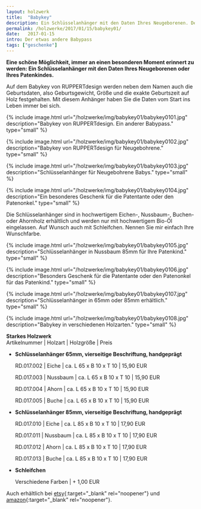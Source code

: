 ```yaml
---
layout: holzwerk
title:  "Babykey"
description: Ein Schlüsselanhänger mit den Daten Ihres Neugeborenen. Der lebenslange Babypass.
permalink: /holzwerke/2017/01/15/babykey01/
date:   2017-01-15
intro: Der etwas andere Babypass
tags: ["geschenke"]
---
```


**Eine schöne Möglichkeit, immer an einen besonderen Moment erinnert zu werden: 
Ein Schlüsselanhänger mit den Daten Ihres Neugeborenen oder Ihres Patenkindes.**

Auf dem Babykey von RUPPERTdesign werden neben dem Namen auch die Geburtsdaten, also Geburtsgewicht, 
Größe und die exakte Geburtszeit auf Holz festgehalten.
Mit diesem Anhänger haben Sie die Daten vom Start ins Leben immer bei sich.


{% include image.html url="/holzwerke/img/babykey01/babykey0101.jpg" description="Babykey von RUPPERTdesign. Ein anderer Babypass." type="small" %}

{% include image.html url="/holzwerke/img/babykey01/babykey0102.jpg" description="Babykey von RUPPERTdesign für Neugebohrene." type="small" %}


{% include image.html url="/holzwerke/img/babykey01/babykey0103.jpg" description="Schlüsselanhänger für Neugebohrene Babys." type="small" %}

{% include image.html url="/holzwerke/img/babykey01/babykey0104.jpg" description="Ein besonderes Geschenk für die Patentante oder den Patenonkel." type="small" %}


Die Schlüsselanhänger sind in hochwertigem Eichen-, Nussbaum-, Buchen- oder Ahornholz erhältlich
und werden nur mit hochwertigem Bio-Öl eingelassen. 
Auf Wunsch auch mit Schleifchen. Nennen Sie mir einfach Ihre Wunschfarbe.

{% include image.html url="/holzwerke/img/babykey01/babykey0105.jpg" description="Schlüsselanhänger in Nussbaum 85mm für Ihre Patenkind." type="small" %}

{% include image.html url="/holzwerke/img/babykey01/babykey0106.jpg" description="Besonders Geschenk für die Patentante oder den Patenonkel für das Patenkind." type="small" %}

{% include image.html url="/holzwerke/img/babykey01/babykey0107.jpg" description="Schlüsselanhänger in 65mm oder 85mm erhältlich." type="small" %}

{% include image.html url="/holzwerke/img/babykey01/babykey0108.jpg" description="Babykey in verschiedenen Holzarten." type="small" %}


**Starkes Holzwerk**   
Artikelnummer \| Holzart \| Holzgröße \| Preis

* **Schlüsselanhänger 65mm, vierseitige Beschriftung, handgeprägt**    
	 
	RD.017.002  \| 	Eiche \| ca. L 65 x B 10 x T 10 \| 15,90 EUR
	
	RD.017.003   \| 	Nussbaum \| ca. L 65 x B 10 x T 10 \| 15,90 EUR
	
	RD.017.004   \| 	Ahorn \| ca. L 65 x B 10 x T 10 \| 15,90 EUR
	
	RD.017.005   \| 	Buche \| ca. L 65 x B 10 x T 10 \| 15,90 EUR
	

* **Schlüsselanhänger 85mm, vierseitige Beschriftung, handgeprägt**   
      
	RD.017.010  \| 	Eiche \| ca. L 85 x B 10 x T 10 \| 17,90 EUR
	
	RD.017.011   \| 	Nussbaum \| ca. L 85 x B 10 x T 10 \| 17,90 EUR
	
	RD.017.012   \| 	Ahorn \| ca. L 85 x B 10 x T 10 \| 17,90 EUR
	
	RD.017.013   \| 	Buche \| ca. L 85 x B 10 x T 10 \| 17,90 EUR
	
	
* **Schleifchen**

	Verschiedene Farben \| + 1,00 EUR





	
Auch erhältlich bei [etsy][1]{:target="_blank" rel="noopener"} und [amazon][2]{:target="_blank" rel="noopener"}.
	
 [1]: https://www.etsy.com/de/shop/RUPPERTdesign?ref=seller-platform-mcnav
 
 [2]: https://www.amazon.de/s/ref=hnd_pdp_byline?_encoding=UTF8&node=9699311031&lo=image&me=A14SEUYA88KWJ3
	